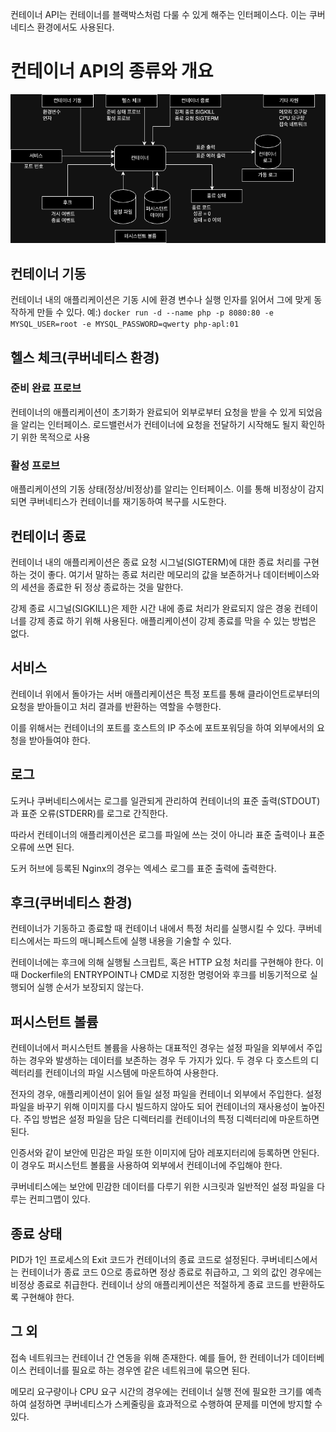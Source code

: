 컨테이너 API는 컨테이너를 블랙박스처럼 다룰 수 있게 해주는 인터페이스다.
이는 쿠버네티스 환경에서도 사용된다.

# 컨테이너 API의 종류와 개요

<img src="./img/1.png"/>

## 컨테이너 기동

컨테이너 내의 애플리케이션은 기동 시에 환경 변수나 실행 인자를 읽어서 그에 맞게 동작하게 만들 수 있다.
예:) `docker run -d --name php -p 8080:80 -e MYSQL_USER=root -e MYSQL_PASSWORD=qwerty php-apl:01`

## 헬스 체크(쿠버네티스 환경)

### 준비 완료 프로브

컨테이너의 애플리케이션이 초기화가 완료되어 외부로부터 요청을 받을 수 있게 되었음을 알리는 인터페이스.
로드밸런서가 컨테이너에 요청을 전달하기 시작해도 될지 확인하기 위한 목적으로 사용

### 활성 프로브

애플리케이션의 기동 상태(정상/비정상)를 알리는 인터페이스.
이를 통해 비정상이 감지되면 쿠버네티스가 컨테이너를 재기동하여 복구를 시도한다.

## 컨테이너 종료

컨테이너 내의 애플리케이션은 종료 요청 시그널(SIGTERM)에 대한 종료 처리를 구현하는 것이 좋다.
여기서 말하는 종료 처리란 메모리의 값을 보존하거나 데이터베이스와의 세션을 종료한 뒤 정상 종료하는 것을 말한다.

강제 종료 시그널(SIGKILL)은 제한 시간 내에 종료 처리가 완료되지 않은 경웅 컨테이너를 강제 종료 하기 위해 사용된다.
애플리케이션이 강제 종료를 막을 수 있는 방법은 없다.

## 서비스

컨테이너 위에서 돌아가는 서버 애플리케이션은 특정 포트를 통해 클라이언트로부터의 요청을 받아들이고 처리 결과를 반환하는 역할을 수행한다.

이를 위해서는 컨테이너의 포트를 호스트의 IP 주소에 포트포워딩을 하여 외부에서의 요청을 받아들여야 한다.

## 로그

도커나 쿠버네티스에서는 로그를 일관되게 관리하여 컨테이너의 표준 출력(STDOUT)과 표준 오류(STDERR)를 로그로 간직한다.

따라서 컨테이너의 애플리케이션은 로그를 파일에 쓰는 것이 아니라 표준 출력이나 표준 오류에 쓰면 된다.

도커 허브에 등록된 Nginx의 경우는 엑세스 로그를 표준 출력에 출력한다.

## 후크(쿠버네티스 환경)

컨테이너가 기동하고 종료할 때 컨테이너 내에서 특정 처리를 실행시킬 수 있다.
쿠버네티스에서는 파드의 매니페스트에 실행 내용을 기술할 수 있다.

컨테이너에는 후크에 의해 실행될 스크립트, 혹은 HTTP 요청 처리를 구현해야 한다.
이때 Dockerfile의 ENTRYPOINT나 CMD로 지정한 명령어와 후크를 비동기적으로 실행되어 실행 순서가 보장되지 않는다.

## 퍼시스턴트 볼륨

컨테이너에서 퍼시스턴트 볼륨을 사용하는 대표적인 경우는 설정 파일을 외부에서 주입하는 경우와 발생하는 데이터를 보존하는 경우 두 가지가 있다.
두 경우 다 호스트의 디렉터리를 컨테이너의 파일 시스템에 마운트하여 사용한다.

전자의 경우, 애플리케이션이 읽어 들일 설정 파일을 컨테이너 외부에서 주입한다.
설정 파일을 바꾸기 위해 이미지를 다시 빌드하지 않아도 되어 컨테이너의 재사용성이 높아진다.
주입 방법은 설정 파일을 담은 디렉터리를 컨테이너의 특정 디렉터리에 마운트하면 된다.

인증서와 같이 보안에 민감은 파일 또한 이미지에 담아 레포지터리에 등록하면 안된다.
이 경우도 퍼시스턴트 볼륨을 사용하여 외부에서 컨테이너에 주입해야 한다.

쿠버네티스에는 보안에 민감한 데이터를 다루기 위한 시크릿과 일반적인 설정 파일을 다루는 컨피그맵이 있다.

## 종료 상태

PID가 1인 프로세스의 Exit 코드가 컨테이너의 종료 코드로 설정된다.
쿠버네티스에서는 컨테이너가 종료 코드 0으로 종료하면 정상 종료로 취급하고, 그 외의 값인 경우에는 비정상 종료로 취급한다.
컨테이너 상의 애플리케이션은 적절하게 종료 코드를 반환하도록 구현해야 한다.

## 그 외

접속 네트워크는 컨테이너 간 연동을 위해 존재한다.
예를 들어, 한 컨테이너가 데이터베이스 컨테이너를 필요로 하는 경우엔 같은 네트워크에 묶으면 된다.

메모리 요구량이나 CPU 요구 시간의 경우에는 컨테이너 실행 전에 필요한 크기를 예측하여 설정하면 쿠버네티스가 스케줄링을 효과적으로 수행하여 문제를 미연에 방지할 수 있다.
